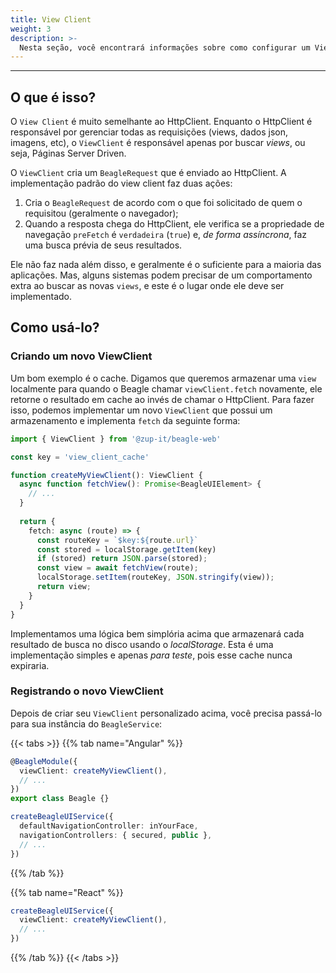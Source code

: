 ```yaml
---
title: View Client
weight: 3
description: >-
  Nesta seção, você encontrará informações sobre como configurar um ViewClient no Beagle Web.
---
```


---

## O que é isso?

O `View Client` é muito semelhante ao HttpClient. Enquanto o HttpClient é responsável por gerenciar todas as requisições (views, dados json, imagens, etc), o ``ViewClient`` é responsável apenas por buscar *views*, ou seja, Páginas Server Driven.

O ``ViewClient`` cria um ``BeagleRequest`` que é enviado ao HttpClient. A implementação padrão do view client faz duas ações:

1. Cria o ``BeagleRequest`` de acordo com o que foi solicitado de quem o requisitou (geralmente o navegador);
2. Quando a resposta chega do HttpClient, ele verifica se a propriedade de navegação `preFetch` é ``verdadeira`` (``true``) e, *de ​​forma assíncrona*, faz uma busca prévia de seus resultados.

Ele não faz nada além disso, e geralmente é o suficiente para a maioria das aplicações. Mas, alguns sistemas podem precisar de um comportamento extra ao buscar as novas `views`, e este é o lugar onde ele deve ser implementado.

## Como usá-lo?

### Criando um novo ViewClient

Um bom exemplo é o cache. Digamos que queremos armazenar uma ``view`` localmente para quando o Beagle chamar `viewClient.fetch` novamente, ele retorne o resultado em cache ao invés de chamar o HttpClient. Para fazer isso, podemos implementar um novo ``ViewClient`` que possui um armazenamento e implementa `fetch` da seguinte forma:

```typescript
import { ViewClient } from '@zup-it/beagle-web'

const key = 'view_client_cache'

function createMyViewClient(): ViewClient {
  async function fetchView(): Promise<BeagleUIElement> {
    // ...
  }
  
  return {
    fetch: async (route) => {
      const routeKey = `$key:${route.url}`
      const stored = localStorage.getItem(key)
      if (stored) return JSON.parse(stored);
      const view = await fetchView(route);
      localStorage.setItem(routeKey, JSON.stringify(view));
      return view;
    }
  }
}
```

Implementamos uma lógica bem simplória acima que armazenará cada resultado de busca no disco usando o *localStorage*. Esta é uma implementação simples e apenas *para teste*, pois esse cache nunca expiraria.

### Registrando o novo ViewClient

Depois de criar seu ``ViewClient`` personalizado acima, você precisa passá-lo para sua instância do ``BeagleService``:

{{< tabs >}}
{{% tab name="Angular" %}}

```typescript
@BeagleModule({
  viewClient: createMyViewClient(),
  // ...
})
export class Beagle {}

createBeagleUIService({
  defaultNavigationController: inYourFace,
  navigationControllers: { secured, public },
  // ...
})
```

{{% /tab %}}

{{% tab name="React" %}}

```typescript
createBeagleUIService({
  viewClient: createMyViewClient(),
  // ...
})
```

{{% /tab %}}
{{< /tabs >}}
